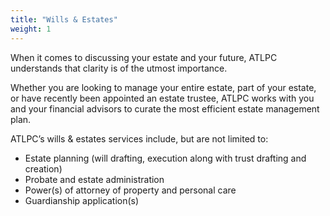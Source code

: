 ```yaml
---
title: "Wills & Estates"
weight: 1
---
```


When it comes to discussing your estate and your future, ATLPC understands that clarity is of the utmost importance. 

Whether you are looking to manage your entire estate, part of your estate, or have recently been appointed an estate trustee, ATLPC works with you and your financial advisors to curate the most efficient estate management plan. 

ATLPC’s wills & estates services include, but are not limited to:
* Estate planning (will drafting, execution along with trust drafting and creation)
* Probate and estate administration
* Power(s) of attorney of property and personal care
* Guardianship application(s)